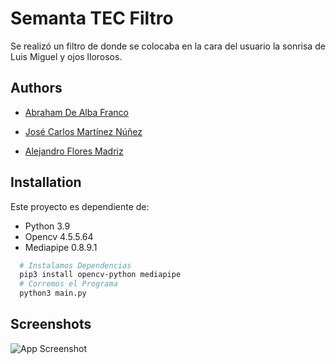 # Semanta TEC Filtro

Se realizó un filtro de donde se colocaba en la cara del usuario la sonrisa de Luis Miguel y ojos llorosos.


## Authors
- [Abraham De Alba Franco](https://github.com/abrahamdaf)

- [José Carlos Martínez Núñez](https://github.com/josecarlosmemo)

- [Alejandro Flores Madriz](https://github.com/AlejandroFloresM02) 
## Installation

Este proyecto es dependiente de:
- Python 3.9
- Opencv 4.5.5.64
- Mediapipe 0.8.9.1

```bash
  # Instalamos Dependencias
  pip3 install opencv-python mediapipe
  # Corremos el Programa
  python3 main.py
```
    
## Screenshots

![App Screenshot](assets/screen.png)

